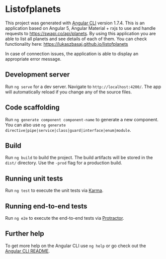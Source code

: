 # Listofplanets

This project was generated with [Angular CLI](https://github.com/angular/angular-cli) version 1.7.4.
This is an application based on Angular 5, Angular Material + rxjs to use and handle requests to https://swapi.co/api/planets. By using this application you are able to list all planets and see details of each of them.
You can check functionality here: https://lukaszbasaj.github.io/listofplanets

In case of connection issues, the application is able to display an appropriate error message.

## Development server

Run `ng serve` for a dev server. Navigate to `http://localhost:4200/`. The app will automatically reload if you change any of the source files.

## Code scaffolding

Run `ng generate component component-name` to generate a new component. You can also use `ng generate directive|pipe|service|class|guard|interface|enum|module`.

## Build

Run `ng build` to build the project. The build artifacts will be stored in the `dist/` directory. Use the `-prod` flag for a production build.

## Running unit tests

Run `ng test` to execute the unit tests via [Karma](https://karma-runner.github.io).

## Running end-to-end tests

Run `ng e2e` to execute the end-to-end tests via [Protractor](http://www.protractortest.org/).

## Further help

To get more help on the Angular CLI use `ng help` or go check out the [Angular CLI README](https://github.com/angular/angular-cli/blob/master/README.md).
